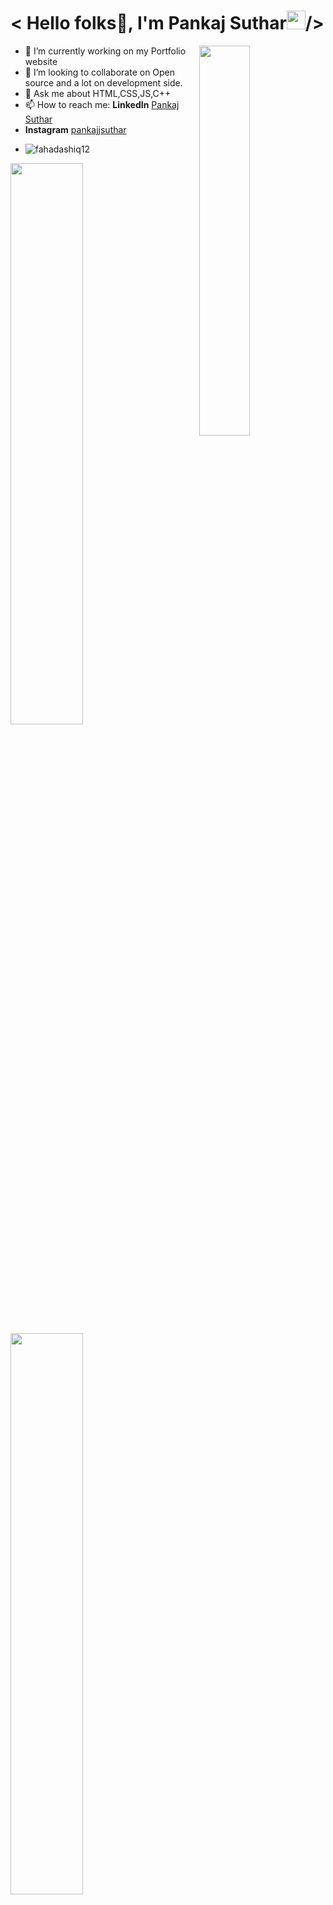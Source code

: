 ###                                                             
<h1 align="left"> < Hello folks🚀, I'm Pankaj Suthar<img src="https://raw.githubusercontent.com/syedareehaquasar/syedareehaquasar/master/gifs/Hi.gif" width="30px">/></h2>
<img width="40%" img src="https://media4.giphy.com/media/4N3lQozOH2STZdDsOe/200w.gif?cid=82a1493b71r3i1liqhbwue0o5p0zlqdwd8tz4t3oeu8hwr9u&rid=200w.gif&ct=g" align="right"/>

- 🔭 I’m currently working on my Portfolio website
- 👯 I’m looking to collaborate on Open source and a lot on development side.
- 💬 Ask me about HTML,CSS,JS,C++
- 📫 How to reach me: **LinkedIn** [Pankaj Suthar ](https://www.linkedin.com/in/pankaj-suthar-2872ab1a1/) 
-  **Instagram** [pankajjsuthar](https://www.instagram.com/pankajjsuthar/)
-  <p align="left"> <img src="https://komarev.com/ghpvc/?username=fahadashiq12&label=Profile%20views&color=0e75b6&style=flat" alt="fahadashiq12" /> </p>

<img width="48%" img src="https://github-readme-stats.vercel.app/api?username=Pankajjsuthar&theme=radical&show_icons=true">
<img width="48%" src="https://github-readme-streak-stats.herokuapp.com/?user=Pankajjsuthar&theme=radical&show_icons=true" />
